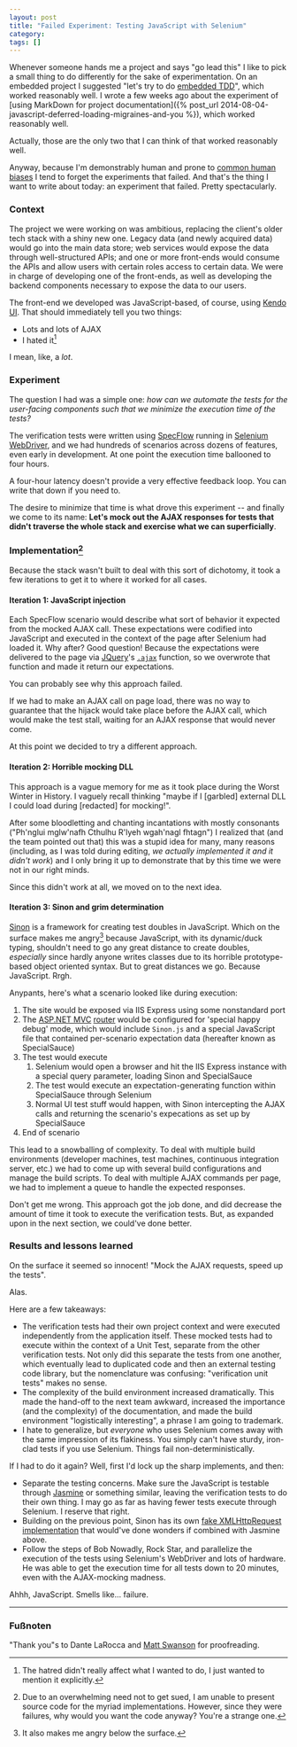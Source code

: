 ```yaml
---
layout: post
title: "Failed Experiment: Testing JavaScript with Selenium"
category: 
tags: []
---
```


Whenever someone hands me a project and says "go lead this" I like to pick a small thing to do differently for the sake of experimentation. On an embedded project I suggested "let's try to do [embedded TDD](http://pragprog.com/book/jgade/test-driven-development-for-embedded-c)", which worked reasonably well. I wrote a few weeks ago about the experiment of [using MarkDown for project documentation]({% post_url 2014-08-04-javascript-deferred-loading-migraines-and-you %}), which worked reasonably well.

Actually, those are the only two that I can think of that worked reasonably well.

Anyway, because I'm demonstrably human and prone to [common human biases](http://en.wikipedia.org/wiki/Rosy_retrospection) I tend to forget the experiments that failed. And that's the thing I want to write about today: an experiment that failed. Pretty spectacularly.

### Context

The project we were working on was ambitious, replacing the client's older tech stack with a shiny new one. Legacy data (and newly acquired data) would go into the main data store; web services would expose the data through well-structured APIs; and one or more front-ends would consume the APIs and allow users with certain roles access to certain data. We were in charge of developing one of the front-ends, as well as developing the backend components necessary to expose the data to our users.

The front-end we developed was JavaScript-based, of course, using [Kendo UI](http://www.telerik.com/kendo-ui). That should immediately tell you two things:

* Lots and lots of AJAX
* I hated it[^1]

I mean, like, a _lot_.

### Experiment

The question I had was a simple one: _how can we automate the tests for the user-facing components such that we minimize the execution time of the tests?_

The verification tests were written using [SpecFlow](http://www.specflow.org/) running in [Selenium WebDriver](http://docs.seleniumhq.org/projects/webdriver/), and we had hundreds of scenarios across dozens of features, even early in development. At one point the execution time ballooned to four hours.

A four-hour latency doesn't provide a very effective feedback loop. You can write that down if you need to.

The desire to minimize that time is what drove this experiment -- and finally we come to its name: **Let's mock out the AJAX responses for tests that didn't traverse the whole stack and exercise what we can superficially**.

### Implementation[^2]

Because the stack wasn't built to deal with this sort of dichotomy, it took a few iterations to get it to where it worked for all cases.

#### Iteration 1: JavaScript injection

Each SpecFlow scenario would describe what sort of behavior it expected from the mocked AJAX call. These expectations were codified into JavaScript and executed in the context of the page after Selenium had loaded it. Why after? Good question! Because the expectations were delivered to the page via [JQuery](http://jquery.com/)'s [`.ajax`](http://api.jquery.com/jquery.ajax/) function, so we overwrote that function and made it return our expectations.

You can probably see why this approach failed.

If we had to make an AJAX call on page load, there was no way to guarantee that the hijack would take place before the AJAX call, which would make the test stall, waiting for an AJAX response that would never come.

At this point we decided to try a different approach.

#### Iteration 2: Horrible mocking DLL

This approach is a vague memory for me as it took place during the Worst Winter in History. I vaguely recall thinking "maybe if I [garbled] external DLL I could load during [redacted] for mocking!".

After some bloodletting and chanting incantations with mostly consonants ("Ph'nglui mglw'nafh Cthulhu R'lyeh wgah'nagl fhtagn") I realized that (and the team pointed out that) this was a stupid idea for many, many reasons (including, as I was told during editing, _we actually implemented it and it didn't work_) and I only bring it up to demonstrate that by this time we were not in our right minds.

Since this didn't work at all, we moved on to the next idea.

#### Iteration 3: Sinon and grim determination

[Sinon](http://sinonjs.org/) is a framework for creating test doubles in JavaScript. Which on the surface makes me angry[^3] because JavaScript, with its dynamic/duck typing, shouldn't need to go any great distance to create doubles, _especially_ since hardly anyone writes classes due to its horrible prototype-based object oriented syntax. But to great distances we go. Because JavaScript. Rrgh.

Anypants, here's what a scenario looked like during execution:

1. The site would be exposed via IIS Express using some nonstandard port
1. The [ASP.NET MVC](http://www.asp.net/mvc) [router](http://www.asp.net/mvc/tutorials/older-versions/controllers-and-routing/asp-net-mvc-routing-overview-cs) would be configured for 'special happy debug' mode, which would include `Sinon.js` and a special JavaScript file that contained per-scenario expectation data (hereafter known as SpecialSauce)
1. The test would execute
    1. Selenium would open a browser and hit the IIS Express instance with a special query parameter, loading Sinon and SpecialSauce
	1. The test would execute an expectation-generating function within SpecialSauce through Selenium
	1. Normal UI test stuff would happen, with Sinon intercepting the AJAX calls and returning the scenario's expecations as set up by SpecialSauce
1. End of scenario

This lead to a snowballing of complexity. To deal with multiple build environments (developer machines, test machines, continuous integration server, etc.) we had to come up with several build configurations and manage the build scripts. To deal with multiple AJAX commands per page, we had to implement a queue to handle the expected responses.

Don't get me wrong. This approach got the job done, and did decrease the amount of time it took to execute the verification tests. But, as expanded upon in the next section, we could've done better.

### Results and lessons learned

On the surface it seemed so innocent! "Mock the AJAX requests, speed up the tests".

Alas.

Here are a few takeaways:

* The verification tests had their own project context and were executed independently from the application itself. These mocked tests had to execute within the context of a Unit Test, separate from the other verification tests. Not only did this separate the tests from one another, which eventually lead to duplicated code and then an external testing code library, but the nomenclature was confusing: "verification unit tests" makes no sense.
* The complexity of the build environment increased dramatically. This made the hand-off to the next team awkward, increased the importance (and the complexity) of the documentation, and made the build environment "logistically interesting", a phrase I am going to trademark.
* I hate to generalize, but *everyone* who uses Selenium comes away with the same impression of its flakiness. You simply can't have sturdy, iron-clad tests if you use Selenium. Things fail non-deterministically.

If I had to do it again? Well, first I'd lock up the sharp implements, and then:

* Separate the testing concerns. Make sure the JavaScript is testable through [Jasmine](http://jasmine.github.io/) or something similar, leaving the verification tests to do their own thing. I may go as far as having fewer tests execute through Selenium. I reserve that right.
* Building on the previous point, Sinon has its own [fake XMLHttpRequest implementation](http://sinonjs.org/docs/#server) that would've done wonders if combined with Jasmine above.
* Follow the steps of Bob Nowadly, Rock Star, and parallelize the execution of the tests using Selenium's WebDriver and lots of hardware. He was able to get the execution time for all tests down to 20 minutes, even with the AJAX-mocking madness.

Ahhh, JavaScript. Smells like... failure.

----

### Fu&szlig;noten

[^1]: The hatred didn't really affect what I wanted to do, I just wanted to mention it explicitly.
[^2]: Due to an overwhelming need not to get sued, I am unable to present source code for the myriad implementations. However, since they were failures, why would you want the code anyway? You're a strange one.
[^3]: It also makes me angry below the surface.

"Thank you"s to Dante LaRocca and [Matt Swanson](http://www.mdswanson.com/) for proofreading.
